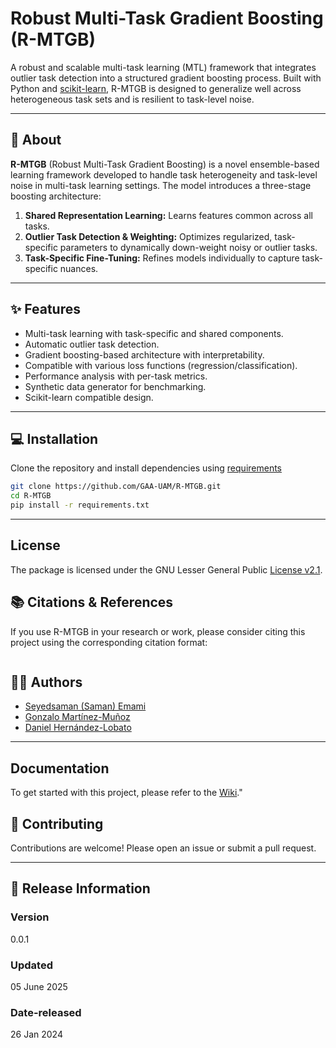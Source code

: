 #  Robust Multi-Task Gradient Boosting (R-MTGB)

A robust and scalable multi-task learning (MTL) framework that integrates outlier task detection into a structured gradient boosting process. Built with Python and [scikit-learn](https://scikit-learn.org/), R-MTGB is designed to generalize well across heterogeneous task sets and is resilient to task-level noise.

---

## 📘 About

**R-MTGB** (Robust Multi-Task Gradient Boosting) is a novel ensemble-based learning framework developed to handle task heterogeneity and task-level noise in multi-task learning settings. The model introduces a three-stage boosting architecture:

1. **Shared Representation Learning:** Learns features common across all tasks.
2. **Outlier Task Detection & Weighting:** Optimizes regularized, task-specific parameters to dynamically down-weight noisy or outlier tasks.
3. **Task-Specific Fine-Tuning:** Refines models individually to capture task-specific nuances.

---

## ✨ Features

- Multi-task learning with task-specific and shared components.
- Automatic outlier task detection.
- Gradient boosting-based architecture with interpretability.
- Compatible with various loss functions (regression/classification).
- Performance analysis with per-task metrics.
- Synthetic data generator for benchmarking.
- Scikit-learn compatible design.

---

## 💻 Installation

Clone the repository and install dependencies using [requirements](/requirements.txt)

```bash
git clone https://github.com/GAA-UAM/R-MTGB.git
cd R-MTGB
pip install -r requirements.txt
```

---

## License
The package is licensed under the GNU Lesser General Public [License v2.1](LICENSE).

## 📚 Citations & References
If you use R-MTGB in your research or work, please consider citing this project using the corresponding citation format:
```yml

```

## 👨‍💻 Authors
- [Seyedsaman (Saman) Emami](https://github.com/samanemami/)
- [Gonzalo Martínez-Muñoz](https://github.com/gmarmu)
- [Daniel Hernández-Lobato](https://github.com/danielhernandezlobato)

---

## Documentation 
To get started with this project, please refer to the [Wiki](https://github.com/GAA-UAM/R-MTGB/wiki)."

## 🤝 Contributing
Contributions are welcome! Please open an issue or submit a pull request.

---

## 💾 Release Information

### Version
0.0.1

### Updated
05 June 2025

### Date-released
26 Jan 2024
